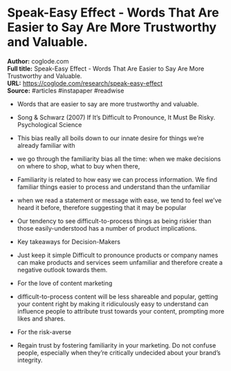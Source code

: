# Speak-Easy Effect - Words That Are Easier to Say Are More Trustworthy and Valuable.

**Author:** coglode.com  
**Full title:** Speak-Easy Effect - Words That Are Easier to Say Are More Trustworthy and Valuable.  
**URL:** https://coglode.com/research/speak-easy-effect  
**Source:** #articles #instapaper #readwise

- Words that are easier to say are more trustworthy and valuable. 
   
- Song & Schwarz (2007) If It’s Difficult to Pronounce, It Must Be Risky. Psychological Science 
   
- This bias really all boils down to our innate desire for things we’re already familiar with 
   
- we go through the familiarity bias all the time: when we make decisions on where to shop, what to buy when there, 
   
- Familiarity is related to how easy we can process information. We find familiar things easier to process and understand than the unfamiliar 
   
- when we read a statement or message with ease, we tend to feel we’ve heard it before, therefore suggesting that it may be popular 
   
- Our tendency to see difficult-to-process things as being riskier than those easily-understood has a number of product implications. 
   
- Key takeaways for Decision-Makers 
   
- Just keep it simple Difficult to pronounce products or company names can make products and services seem unfamiliar and therefore create a negative outlook towards them. 
   
- For the love of content marketing 
   
- difficult-to-process content will be less shareable and popular, getting your content right by making it ridiculously easy to understand can influence people to attribute trust towards your content, prompting more likes and shares. 
   
- For the risk-averse 
   
- Regain trust by fostering familiarity in your marketing. Do not confuse people, especially when they’re critically undecided about your brand’s integrity. 
   
